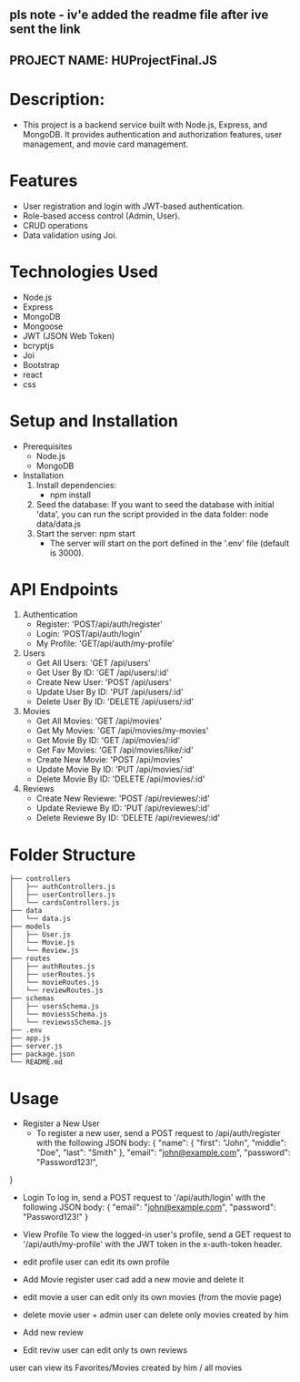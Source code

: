 ## pls note - iv'e added the readme file after ive sent the link

## PROJECT NAME: HUProjectFinal.JS ##

# Description:
-   This project is a backend service built with Node.js,
    Express, and MongoDB. It provides authentication and authorization features, user management, and movie card management.

# Features
-   User registration and login with JWT-based authentication.
-   Role-based access control (Admin,  User).
-   CRUD operations
-   Data validation using Joi.

# Technologies Used
- Node.js
- Express
- MongoDB
- Mongoose
- JWT (JSON Web Token)
- bcryptjs
- Joi
- Bootstrap
- react
- css

# Setup and Installation
- Prerequisites
    - Node.js
    - MongoDB
- Installation
    1. Install dependencies:
        - npm install
    2. Seed the database:
        If you want to seed the database with initial 'data', you can run the script provided in the data folder:
            node data/data.js
    3. Start the server:
         npm start
         - The server will start on the port defined in the '.env' file (default is 3000).
# API Endpoints
1. Authentication
    - Register: 'POST/api/auth/register'
    - Login: 'POST/api/auth/login'
    - My Profile: 'GET/api/auth/my-profile'
2. Users
    - Get All Users: 'GET /api/users'
    - Get User By ID: 'GET /api/users/:id'
    - Create New User: 'POST /api/users'
    - Update User By ID: 'PUT /api/users/:id'
    - Delete User By ID: 'DELETE /api/users/:id'
3. Movies
    - Get All Movies: 'GET /api/movies'
    - Get My Movies: 'GET /api/movies/my-movies'
    - Get Movie By ID: 'GET /api/movies/:id'
    - Get Fav Movies: 'GET /api/movies/like/:id'
    - Create New Movie: 'POST /api/movies'
    - Update Movie By ID: 'PUT /api/movies/:id'
    - Delete Movie By ID: 'DELETE /api/movies/:id'
4. Reviews
    - Create New Reviewe: 'POST /api/reviewes/:id'
    - Update Reviewe By ID: 'PUT /api/reviewes/:id'
    - Delete Reviewe By ID: 'DELETE /api/reviewes/:id'


# Folder Structure

    ├── controllers
    │   ├── authControllers.js
    │   ├── userControllers.js
    │   └── cardsControllers.js
    ├── data
    │   └── data.js
    ├── models
    │   ├── User.js
    │   └── Movie.js
    │   └── Review.js
    ├── routes
    │   ├── authRoutes.js
    │   ├── userRoutes.js
    │   └── movieRoutes.js
    │   └── reviewRoutes.js
    ├── schemas
    │   ├── usersSchema.js
    │   └── moviessSchema.js
    │   └── reviewssSchema.js
    ├── .env
    ├── app.js
    ├── server.js
    ├── package.json
    └── README.md

# Usage
- Register a New User
    - To register a new user, send a POST request to /api/auth/register with the following JSON body:
    {
  "name": {
    "first": "John",
    "middle": "Doe",
    "last": "Smith"
  },
  "email": "john@example.com",
  "password": "Password123!",

}

- Login
    To log in, send a POST request to '/api/auth/login' with the following JSON body:
    {
    "email": "john@example.com",
    "password": "Password123!"
    }

- View Profile
    To view the logged-in user's profile, send a GET request to '/api/auth/my-profile' with the JWT token in the 
    x-auth-token header.

- edit profile
    user can edit its own profile

- Add Movie
    register user cad add a new movie and delete it

- edit movie
    a user can edit only its own movies (from the movie page)

- delete movie
    user + admin
    user can delete only movies created by him

- Add new review

- Edit reviw
    user can edit only ts own reviews

user can view its Favorites/Movies created by him / all movies
